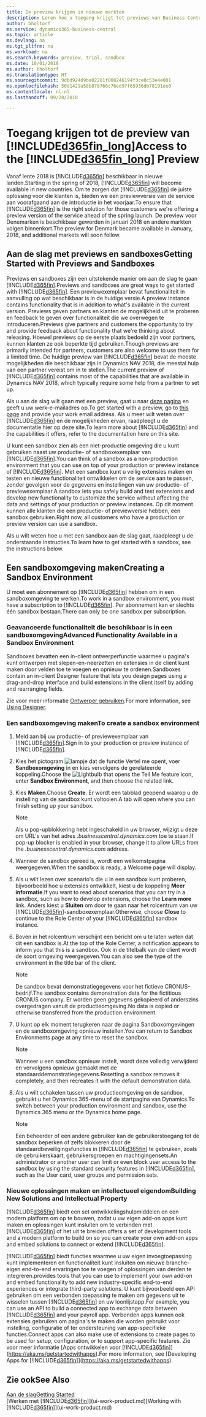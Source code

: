 ```yaml
---
title: De preview krijgen in nieuwe markten
description: Leren hoe u toegang krijgt tot previews van Business Central.
author: bholtorf
ms.service: dynamics365-business-central
ms.topic: article
ms.devlang: na
ms.tgt_pltfrm: na
ms.workload: na
ms.search.keywords: preview, trial, sandbox
ms.date: 10/01/2018
ms.author: bholtorf
ms.translationtype: HT
ms.sourcegitcommit: 9dbd92409ba02281f008246194f3ce0c53e4e001
ms.openlocfilehash: 50d1429a58b878766c76ed97f65936db78191ee0
ms.contentlocale: nl-nl
ms.lasthandoff: 09/28/2018

---
```

# <a name="access-to-the-included365finlongincludesd365finlongmdmd-preview"></a><span data-ttu-id="35b7c-103">Toegang krijgen tot de preview van [!INCLUDE[d365fin_long](includes/d365fin_long_md.md)]</span><span class="sxs-lookup"><span data-stu-id="35b7c-103">Access to the [!INCLUDE[d365fin_long](includes/d365fin_long_md.md)] Preview</span></span>
<span data-ttu-id="35b7c-104">Vanaf lente 2018 is [!INCLUDE[d365fin](includes/d365fin_md.md)] beschikbaar in nieuwe landen.</span><span class="sxs-lookup"><span data-stu-id="35b7c-104">Starting in the spring of 2018, [!INCLUDE[d365fin](includes/d365fin_md.md)] will become available in new countries.</span></span> <span data-ttu-id="35b7c-105">Om te zorgen dat [!INCLUDE[d365fin](includes/d365fin_md.md)] de juiste oplossing voor die klanten is, bieden we een previewversie van de service aan voorafgaand aan de introductie in het voorjaar.</span><span class="sxs-lookup"><span data-stu-id="35b7c-105">To ensure that [!INCLUDE[d365fin](includes/d365fin_md.md)] is the right solution for those customers we're offering a preview version of the service ahead of the spring launch.</span></span> <span data-ttu-id="35b7c-106">De preview voor Denemarken is beschikbaar geworden in januari 2018 en andere markten volgen binnenkort.</span><span class="sxs-lookup"><span data-stu-id="35b7c-106">The preview for Denmark became available in January, 2018, and additional markets will soon follow.</span></span>  

## <a name="getting-started-with-previews-and-sandboxes"></a><span data-ttu-id="35b7c-107">Aan de slag met previews en sandboxes</span><span class="sxs-lookup"><span data-stu-id="35b7c-107">Getting Started with Previews and Sandboxes</span></span>
<span data-ttu-id="35b7c-108">Previews en sandboxes zijn een uitstekende manier om aan de slag te gaan [!INCLUDE[d365fin](includes/d365fin_md.md)].</span><span class="sxs-lookup"><span data-stu-id="35b7c-108">Previews and sandboxes are great ways to get started with [!INCLUDE[d365fin](includes/d365fin_md.md)].</span></span> <span data-ttu-id="35b7c-109">Een previewexemplaar bevat functionaliteit in aanvulling op wat beschikbaar is in de huidige versie.</span><span class="sxs-lookup"><span data-stu-id="35b7c-109">A preview instance contains functionality that is in addition to what's available in the current version.</span></span> <span data-ttu-id="35b7c-110">Previews geven partners en klanten de mogelijkheid uit te proberen en feedback te geven over functionaliteit die we overwegen te introduceren.</span><span class="sxs-lookup"><span data-stu-id="35b7c-110">Previews give partners and customers the opportunity to try and provide feedback about functionality that we're thinking about releasing.</span></span> <span data-ttu-id="35b7c-111">Hoewel previews op de eerste plaats bedoeld zijn voor partners, kunnen klanten ze ook beperkte tijd gebruiken.</span><span class="sxs-lookup"><span data-stu-id="35b7c-111">Though previews are primarily intended for partners, customers are also welcome to use them for a limited time.</span></span> <span data-ttu-id="35b7c-112">De huidige preview van [!INCLUDE[d365fin](includes/d365fin_md.md)] bevat de meeste mogelijkheden die beschikbaar zijn in Dynamics NAV 2018, die meestal hulp van een partner vereist om in te stellen.</span><span class="sxs-lookup"><span data-stu-id="35b7c-112">The current preview of [!INCLUDE[d365fin](includes/d365fin_md.md)] contains most of the capabilities that are available in Dynamics NAV 2018, which typically require some help from a partner to set up.</span></span>

<span data-ttu-id="35b7c-113">Als u aan de slag wilt gaan met een preview, gaat u naar [deze pagina](https://go.microsoft.com/fwlink/?linkid=866045) en geeft u uw werk-e-mailadres op.</span><span class="sxs-lookup"><span data-stu-id="35b7c-113">To get started with a preview, go to [this page](https://go.microsoft.com/fwlink/?linkid=866045) and provide your work email address.</span></span> <span data-ttu-id="35b7c-114">Als u meer wilt weten over [!INCLUDE[d365fin](includes/d365fin_md.md)] en de mogelijkheden ervan, raadpleegt u de documentatie hier op deze site.</span><span class="sxs-lookup"><span data-stu-id="35b7c-114">To learn more about [!INCLUDE[d365fin](includes/d365fin_md.md)] and the capabilities it offers, refer to the documentation here on this site.</span></span>

<span data-ttu-id="35b7c-115">U kunt een sandbox zien als een niet-productie omgeving die u kunt gebruiken naast uw productie- of sandboxexemplaar van [!INCLUDE[d365fin](includes/d365fin_md.md)].</span><span class="sxs-lookup"><span data-stu-id="35b7c-115">You can think of a sandbox as a non-production environment that you can use on top of your production or preview instance of [!INCLUDE[d365fin](includes/d365fin_md.md)].</span></span> <span data-ttu-id="35b7c-116">Met een sandbox kunt u veilig extensies maken en testen en nieuwe functionaliteit ontwikkelen om de service aan te passen, zonder gevolgen voor de gegevens en instellingen van uw productie- of previewexemplaar.</span><span class="sxs-lookup"><span data-stu-id="35b7c-116">A sandbox lets you safely build and test extensions and develop new functionality to customize the service without affecting the data and settings of your production or preview instances.</span></span> <span data-ttu-id="35b7c-117">Op dit moment kunnen alle klanten die een productie- of previewversie hebben, een sandbox gebruiken.</span><span class="sxs-lookup"><span data-stu-id="35b7c-117">Right now, all customers who have a production or preview version can use a sandbox.</span></span>

<span data-ttu-id="35b7c-118">Als u wilt weten hoe u met een sandbox aan de slag gaat, raadpleegt u de onderstaande instructies.</span><span class="sxs-lookup"><span data-stu-id="35b7c-118">To learn how to get started with a sandbox, see the instructions below.</span></span>

## <a name="creating-a-sandbox-environment"></a><span data-ttu-id="35b7c-119">Een sandboxomgeving maken</span><span class="sxs-lookup"><span data-stu-id="35b7c-119">Creating a Sandbox Environment</span></span>
<span data-ttu-id="35b7c-120">U moet een abonnement op [!INCLUDE[d365fin](includes/d365fin_md.md)] hebben om in een sandboxomgeving te werken.</span><span class="sxs-lookup"><span data-stu-id="35b7c-120">To work in a sandbox environment, you must have a subscription to [!INCLUDE[d365fin](includes/d365fin_md.md)].</span></span> <span data-ttu-id="35b7c-121">Per abonnement kan er slechts één sandbox bestaan.</span><span class="sxs-lookup"><span data-stu-id="35b7c-121">There can only be one sandbox per subscription.</span></span>

### <a name="advanced-functionality-available-in-a-sandbox-environment"></a><span data-ttu-id="35b7c-122">Geavanceerde functionaliteit die beschikbaar is in een sandboxomgeving</span><span class="sxs-lookup"><span data-stu-id="35b7c-122">Advanced Functionality Available in a Sandbox Environment</span></span>
<span data-ttu-id="35b7c-123">Sandboxes bevatten een in-client ontwerperfunctie waarmee u pagina's kunt ontwerpen met slepen-en-neerzetten en extensies in de client kunt maken door velden toe te voegen en opnieuw te ordenen.</span><span class="sxs-lookup"><span data-stu-id="35b7c-123">Sandboxes contain an in-client Designer feature that lets you design pages using a drag-and-drop interface and build extensions in the client itself by adding and rearranging fields.</span></span>

<span data-ttu-id="35b7c-124">Zie voor meer informatie [Ontwerper gebruiken](https://docs.microsoft.com/en-us/dynamics-nav/developer/devenv-inclient-designer).</span><span class="sxs-lookup"><span data-stu-id="35b7c-124">For more information, see [Using Designer](https://docs.microsoft.com/en-us/dynamics-nav/developer/devenv-inclient-designer).</span></span>

### <a name="to-create-a-sandbox-environment"></a><span data-ttu-id="35b7c-125">Een sandboxomgeving maken</span><span class="sxs-lookup"><span data-stu-id="35b7c-125">To create a sandbox environment</span></span>
1.  <span data-ttu-id="35b7c-126">Meld aan bij uw productie- of previewexemplaar van [!INCLUDE[d365fin](includes/d365fin_md.md)].</span><span class="sxs-lookup"><span data-stu-id="35b7c-126">Sign in to your production or preview instance of [!INCLUDE[d365fin](includes/d365fin_md.md)].</span></span>  
2.  <span data-ttu-id="35b7c-127">Kies het pictogram ![lampje dat de functie Vertel me opent](media/ui-search/search_small.png "Vertel me wat u wilt doen"), voer **Sandboxomgeving** in en kies vervolgens de gerelateerde koppeling.</span><span class="sxs-lookup"><span data-stu-id="35b7c-127">Choose the ![Lightbulb that opens the Tell Me feature](media/ui-search/search_small.png "Tell me what you want to do") icon, enter **Sandbox Environment**, and then choose the related link.</span></span>
3.  <span data-ttu-id="35b7c-128">Kies **Maken**.</span><span class="sxs-lookup"><span data-stu-id="35b7c-128">Choose **Create**.</span></span> <span data-ttu-id="35b7c-129">Er wordt een tabblad geopend waarop u de instelling van de sandbox kunt voltooien.</span><span class="sxs-lookup"><span data-stu-id="35b7c-129">A tab will open where you can finish setting up your sandbox.</span></span>

    > [!Note]
    > <span data-ttu-id="35b7c-130">Als u pop-upblokkering hebt ingeschakeld in uw browser, wijzigt u deze om URL's van het adres *.businesscentral.dynamics.com* toe te staan.</span><span class="sxs-lookup"><span data-stu-id="35b7c-130">If pop-up blocker is enabled in your browser, change it to allow URLs from the *.businesscentral.dynamics.com* address.</span></span>  

4.  <span data-ttu-id="35b7c-131">Wanneer de sandbox gereed is, wordt een welkomstpagina weergegeven.</span><span class="sxs-lookup"><span data-stu-id="35b7c-131">When the sandbox is ready, a Welcome page will display.</span></span>  
5.  <span data-ttu-id="35b7c-132">Als u wilt lezen over scenario's die u in een sandbox kunt proberen, bijvoorbeeld hoe u extensies ontwikkelt, kiest u de koppeling **Meer informatie**.</span><span class="sxs-lookup"><span data-stu-id="35b7c-132">If you want to read about scenarios that you can try in a sandbox, such as how to develop extensions, choose the **Learn more** link.</span></span> <span data-ttu-id="35b7c-133">Anders kiest u **Sluiten** om door te gaan naar het rolcentrum van uw [!INCLUDE[d365fin](includes/d365fin_md.md)]-sandboxexemplaar.</span><span class="sxs-lookup"><span data-stu-id="35b7c-133">Otherwise, choose **Close** to continue to the Role Center of your [!INCLUDE[d365fin](includes/d365fin_md.md)] sandbox instance.</span></span>  
6.  <span data-ttu-id="35b7c-134">Boven in het rolcentrum verschijnt een bericht om u te laten weten dat dit een sandbox is.</span><span class="sxs-lookup"><span data-stu-id="35b7c-134">At the top of the Role Center, a notification appears to inform you that this is a sandbox.</span></span> <span data-ttu-id="35b7c-135">Ook in de titelbalk van de client wordt de soort omgeving weergegeven.</span><span class="sxs-lookup"><span data-stu-id="35b7c-135">You can also see the type of the environment in the title bar of the client.</span></span>

    > [!Note]
    > <span data-ttu-id="35b7c-136">De sandbox bevat demonstratiegegevens voor het fictieve CRONUS-bedrijf.</span><span class="sxs-lookup"><span data-stu-id="35b7c-136">The sandbox contains demonstration data for the fictitious CRONUS company.</span></span> <span data-ttu-id="35b7c-137">Er worden geen gegevens gekopieerd of anderszins overgedragen vanuit de productieomgeving.</span><span class="sxs-lookup"><span data-stu-id="35b7c-137">No data is copied or otherwise transferred from the production environment.</span></span>  

7.  <span data-ttu-id="35b7c-138">U kunt op elk moment terugkeren naar de pagina Sandboxomgevingen en de sandboxomgeving opnieuw instellen.</span><span class="sxs-lookup"><span data-stu-id="35b7c-138">You can return to Sandbox Environments page at any time to reset the sandbox.</span></span>

    > [!Note]
    > <span data-ttu-id="35b7c-139">Wanneer u een sandbox opnieuw instelt, wordt deze volledig verwijderd en vervolgens opnieuw gemaakt met de standaarddemonstratiegegevens.</span><span class="sxs-lookup"><span data-stu-id="35b7c-139">Resetting a sandbox removes it completely, and then recreates it with the default demonstration data.</span></span>  

8.  <span data-ttu-id="35b7c-140">Als u wilt schakelen tussen uw productieomgeving en de sandbox, gebruikt u het Dynamics 365-menu of de startpagina van Dynamics.</span><span class="sxs-lookup"><span data-stu-id="35b7c-140">To switch between your production environment and sandbox, use the Dynamics 365 menu or the Dynamics home page.</span></span>

    > [!Note]
    > <span data-ttu-id="35b7c-141">Een beheerder of een andere gebruiker kan de gebruikerstoegang tot de sandbox beperken of zelfs blokkeren door de standaardbeveiligingsfuncties in [!INCLUDE[d365fin](includes/d365fin_md.md)] te gebruiken, zoals de gebruikerskaart, gebruikersgroepen en machtigingensets.</span><span class="sxs-lookup"><span data-stu-id="35b7c-141">An administrator or another user can limit or even block user access to the sandbox by using the standard security features in [!INCLUDE[d365fin](includes/d365fin_md.md)], such as the User card, user groups and permission sets.</span></span>  

### <a name="building-new-solutions-and-intellectual-property"></a><span data-ttu-id="35b7c-142">Nieuwe oplossingen maken en intellectueel eigendom</span><span class="sxs-lookup"><span data-stu-id="35b7c-142">Building New Solutions and Intellectual Property</span></span>
[!INCLUDE[d365fin](includes/d365fin_md.md)] <span data-ttu-id="35b7c-143">biedt een set ontwikkelingshulpmiddelen en een modern platform om op te bouwen, zodat u uw eigen add-on apps kunt maken en oplossingen kunt insluiten om te verbinden met [!INCLUDE[d365fin](includes/d365fin_md.md)] of het uit te breiden.</span><span class="sxs-lookup"><span data-stu-id="35b7c-143">offers a set of development tools and a modern platform to build on so you can create your own add-on apps and embed solutions to connect or extend [!INCLUDE[d365fin](includes/d365fin_md.md)].</span></span>

[!INCLUDE[d365fin](includes/d365fin_md.md)] <span data-ttu-id="35b7c-144">biedt functies waarmee u uw eigen invoegtoepassing kunt implementeren en functionaliteit kunt insluiten om nieuwe branche-eigen end-to-end ervaringen toe te voegen of oplossingen van derden te integreren.</span><span class="sxs-lookup"><span data-stu-id="35b7c-144">provides tools that you can use to implement your own add-on and embed functionality to add new industry-specific end-to-end experiences or integrate third-party solutions.</span></span> <span data-ttu-id="35b7c-145">U kunt bijvoorbeeld een API gebruiken om een verbonden toepassing te maken om gegevens uit te wisselen tussen [!INCLUDE[d365fin](includes/d365fin_md.md)] en uw loonlijstapp.</span><span class="sxs-lookup"><span data-stu-id="35b7c-145">For example, you can use an API to build a connected app to exchange data between [!INCLUDE[d365fin](includes/d365fin_md.md)] and your payroll app.</span></span> <span data-ttu-id="35b7c-146">Verbonden apps kunnen ook extensies gebruiken om pagina's te maken die worden gebruikt voor instelling, configuratie of ter ondersteuning van app-specifieke functies.</span><span class="sxs-lookup"><span data-stu-id="35b7c-146">Connect apps can also make use of extensions to create pages to be used for setup, configuration, or to support app-specific features.</span></span> <span data-ttu-id="35b7c-147">Zie voor meer informatie [Apps ontwikkelen voor [!INCLUDE[d365fin](includes/d365fin_md.md)]](https://aka.ms/getstartedwithapps).</span><span class="sxs-lookup"><span data-stu-id="35b7c-147">For more information, see [Developing Apps for [!INCLUDE[d365fin](includes/d365fin_md.md)]](https://aka.ms/getstartedwithapps).</span></span>

## <a name="see-also"></a><span data-ttu-id="35b7c-148">Zie ook</span><span class="sxs-lookup"><span data-stu-id="35b7c-148">See Also</span></span>
[<span data-ttu-id="35b7c-149">Aan de slag</span><span class="sxs-lookup"><span data-stu-id="35b7c-149">Getting Started</span></span>](product-get-started.md)  
<span data-ttu-id="35b7c-150">[Werken met [!INCLUDE[d365fin](includes/d365fin_md.md)]](ui-work-product.md)</span><span class="sxs-lookup"><span data-stu-id="35b7c-150">[Working with [!INCLUDE[d365fin](includes/d365fin_md.md)]](ui-work-product.md)</span></span>  

